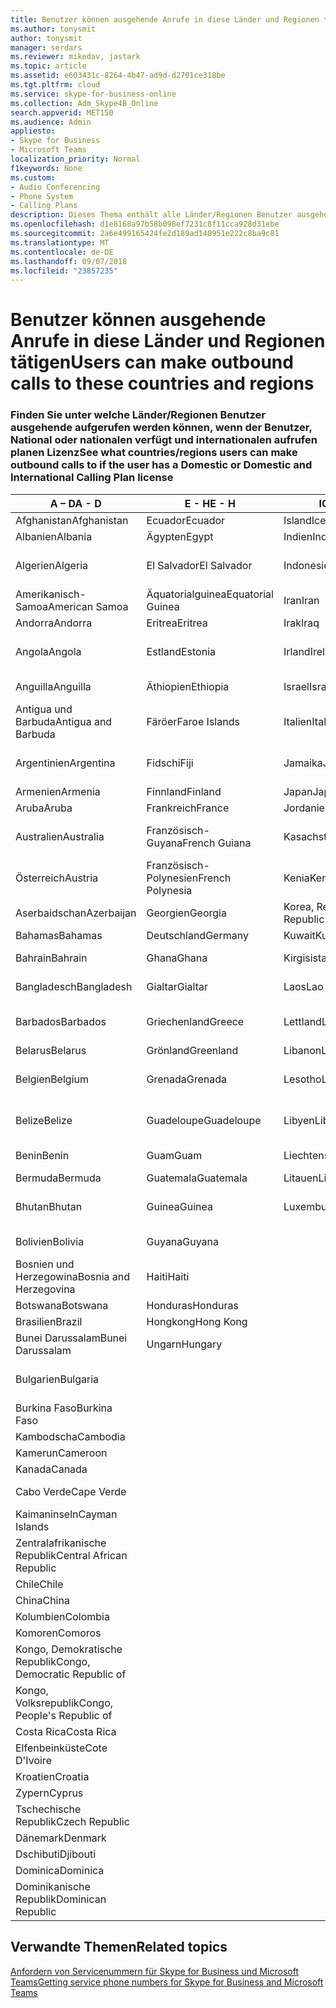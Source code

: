 ```yaml
---
title: Benutzer können ausgehende Anrufe in diese Länder und Regionen tätigen
ms.author: tonysmit
author: tonysmit
manager: serdars
ms.reviewer: mikedav, jastark
ms.topic: article
ms.assetid: e603431c-8264-4b47-ad9d-d2701ce318be
ms.tgt.pltfrm: cloud
ms.service: skype-for-business-online
ms.collection: Adm_Skype4B_Online
search.appverid: MET150
ms.audience: Admin
appliesto:
- Skype for Business
- Microsoft Teams
localization_priority: Normal
f1keywords: None
ms.custom:
- Audio Conferencing
- Phone System
- Calling Plans
description: Dieses Thema enthält alle Länder/Regionen Benutzer ausgehende Anrufe an tätigen können, wenn sie einen Aufruf von Plan verfügen.
ms.openlocfilehash: d1e8168a97b58b098ef7231c8f11cca928d31ebe
ms.sourcegitcommit: 2a6e499165424fe2d189ad140951e222c8ba9c81
ms.translationtype: MT
ms.contentlocale: de-DE
ms.lasthandoff: 09/07/2018
ms.locfileid: "23857235"
---
```

# <a name="users-can-make-outbound-calls-to-these-countries-and-regions"></a><span data-ttu-id="01cc0-103">Benutzer können ausgehende Anrufe in diese Länder und Regionen tätigen</span><span class="sxs-lookup"><span data-stu-id="01cc0-103">Users can make outbound calls to these countries and regions</span></span>

### <a name="see-what-countriesregions-users-can-make-outbound-calls-to-if-the-user-has-a-domestic-or-domestic-and-international-calling-plan-license"></a><span data-ttu-id="01cc0-104">Finden Sie unter welche Länder/Regionen Benutzer ausgehende aufgerufen werden können, wenn der Benutzer, National oder nationalen verfügt und internationalen aufrufen planen Lizenz</span><span class="sxs-lookup"><span data-stu-id="01cc0-104">See what countries/regions users can make outbound calls to if the user has a Domestic or Domestic and International Calling Plan license</span></span>

|<span data-ttu-id="01cc0-105">**A – D**</span><span class="sxs-lookup"><span data-stu-id="01cc0-105">**A - D**</span></span>| <span data-ttu-id="01cc0-106">**E - H**</span><span class="sxs-lookup"><span data-stu-id="01cc0-106">**E - H**</span></span>|<span data-ttu-id="01cc0-107">**ICH - L**</span><span class="sxs-lookup"><span data-stu-id="01cc0-107">**I - L**</span></span>|<span data-ttu-id="01cc0-108">**M - O**</span><span class="sxs-lookup"><span data-stu-id="01cc0-108">**M - O**</span></span>|<span data-ttu-id="01cc0-109">**P - S**</span><span class="sxs-lookup"><span data-stu-id="01cc0-109">**P - S**</span></span>|<span data-ttu-id="01cc0-110">**T - Z**</span><span class="sxs-lookup"><span data-stu-id="01cc0-110">**T - Z**</span></span>|
---|---|---|---|---|---|
|<span data-ttu-id="01cc0-111">Afghanistan</span><span class="sxs-lookup"><span data-stu-id="01cc0-111">Afghanistan</span></span>|<span data-ttu-id="01cc0-112">Ecuador</span><span class="sxs-lookup"><span data-stu-id="01cc0-112">Ecuador</span></span> |<span data-ttu-id="01cc0-113">Island</span><span class="sxs-lookup"><span data-stu-id="01cc0-113">Iceland</span></span> |<span data-ttu-id="01cc0-114">Macau</span><span class="sxs-lookup"><span data-stu-id="01cc0-114">Macau</span></span> |<span data-ttu-id="01cc0-115">Pakistan</span><span class="sxs-lookup"><span data-stu-id="01cc0-115">Pakistan</span></span> |<span data-ttu-id="01cc0-116">Taiwan</span><span class="sxs-lookup"><span data-stu-id="01cc0-116">Taiwan</span></span>   |
|<span data-ttu-id="01cc0-117">Albanien</span><span class="sxs-lookup"><span data-stu-id="01cc0-117">Albania</span></span>|<span data-ttu-id="01cc0-118">Ägypten</span><span class="sxs-lookup"><span data-stu-id="01cc0-118">Egypt</span></span> |<span data-ttu-id="01cc0-119">Indien</span><span class="sxs-lookup"><span data-stu-id="01cc0-119">India</span></span> |<span data-ttu-id="01cc0-120">Mazedonien</span><span class="sxs-lookup"><span data-stu-id="01cc0-120">Macedonia</span></span> |<span data-ttu-id="01cc0-121">Palau</span><span class="sxs-lookup"><span data-stu-id="01cc0-121">Palau</span></span> |<span data-ttu-id="01cc0-122">Tadschikistan</span><span class="sxs-lookup"><span data-stu-id="01cc0-122">Tajikistan</span></span>   |
|<span data-ttu-id="01cc0-123">Algerien</span><span class="sxs-lookup"><span data-stu-id="01cc0-123">Algeria</span></span>|<span data-ttu-id="01cc0-124">El Salvador</span><span class="sxs-lookup"><span data-stu-id="01cc0-124">El Salvador</span></span> |<span data-ttu-id="01cc0-125">Indonesien</span><span class="sxs-lookup"><span data-stu-id="01cc0-125">Indonesia</span></span> |<span data-ttu-id="01cc0-126">Malawi</span><span class="sxs-lookup"><span data-stu-id="01cc0-126">Malawi</span></span> |<span data-ttu-id="01cc0-127">Palästinensische Autonomiebehörde</span><span class="sxs-lookup"><span data-stu-id="01cc0-127">Palestinian Authority</span></span> |<span data-ttu-id="01cc0-128">Tansania, Vereinigte Republik</span><span class="sxs-lookup"><span data-stu-id="01cc0-128">Tanzania, United Republic of</span></span>  |
|<span data-ttu-id="01cc0-129">Amerikanisch-Samoa</span><span class="sxs-lookup"><span data-stu-id="01cc0-129">American Samoa</span></span>|<span data-ttu-id="01cc0-130">Äquatorialguinea</span><span class="sxs-lookup"><span data-stu-id="01cc0-130">Equatorial Guinea</span></span> |<span data-ttu-id="01cc0-131">Iran</span><span class="sxs-lookup"><span data-stu-id="01cc0-131">Iran</span></span> |<span data-ttu-id="01cc0-132">Malaysia</span><span class="sxs-lookup"><span data-stu-id="01cc0-132">Malaysia</span></span> |<span data-ttu-id="01cc0-133">Panama</span><span class="sxs-lookup"><span data-stu-id="01cc0-133">Panama</span></span> | <span data-ttu-id="01cc0-134">Thailand</span><span class="sxs-lookup"><span data-stu-id="01cc0-134">Thailand</span></span>   |
|<span data-ttu-id="01cc0-135">Andorra</span><span class="sxs-lookup"><span data-stu-id="01cc0-135">Andorra</span></span> |<span data-ttu-id="01cc0-136">Eritrea</span><span class="sxs-lookup"><span data-stu-id="01cc0-136">Eritrea</span></span> |<span data-ttu-id="01cc0-137">Irak</span><span class="sxs-lookup"><span data-stu-id="01cc0-137">Iraq</span></span> |<span data-ttu-id="01cc0-138">Mali</span><span class="sxs-lookup"><span data-stu-id="01cc0-138">Mali</span></span> |<span data-ttu-id="01cc0-139">Paraguay</span><span class="sxs-lookup"><span data-stu-id="01cc0-139">Paraguay</span></span> |<span data-ttu-id="01cc0-140">Togo</span><span class="sxs-lookup"><span data-stu-id="01cc0-140">Togo</span></span>   |
|<span data-ttu-id="01cc0-141">Angola</span><span class="sxs-lookup"><span data-stu-id="01cc0-141">Angola</span></span> |<span data-ttu-id="01cc0-142">Estland</span><span class="sxs-lookup"><span data-stu-id="01cc0-142">Estonia</span></span> |<span data-ttu-id="01cc0-143">Irland</span><span class="sxs-lookup"><span data-stu-id="01cc0-143">Ireland</span></span> |<span data-ttu-id="01cc0-144">Malta</span><span class="sxs-lookup"><span data-stu-id="01cc0-144">Malta</span></span> |<span data-ttu-id="01cc0-145">Peru</span><span class="sxs-lookup"><span data-stu-id="01cc0-145">Peru</span></span> | <span data-ttu-id="01cc0-146">Trinidad und Tobago</span><span class="sxs-lookup"><span data-stu-id="01cc0-146">Trinidad and Tobago</span></span>  |
|<span data-ttu-id="01cc0-147">Anguilla</span><span class="sxs-lookup"><span data-stu-id="01cc0-147">Anguilla</span></span> |<span data-ttu-id="01cc0-148">Äthiopien</span><span class="sxs-lookup"><span data-stu-id="01cc0-148">Ethiopia</span></span> |<span data-ttu-id="01cc0-149">Israel</span><span class="sxs-lookup"><span data-stu-id="01cc0-149">Israel</span></span> |<span data-ttu-id="01cc0-150">Marshall-Inseln</span><span class="sxs-lookup"><span data-stu-id="01cc0-150">Marshall Islands</span></span> | <span data-ttu-id="01cc0-151">Philippinen</span><span class="sxs-lookup"><span data-stu-id="01cc0-151">Philippines</span></span> | <span data-ttu-id="01cc0-152">Türkei</span><span class="sxs-lookup"><span data-stu-id="01cc0-152">Turkey</span></span> |
|<span data-ttu-id="01cc0-153">Antigua und Barbuda</span><span class="sxs-lookup"><span data-stu-id="01cc0-153">Antigua and Barbuda</span></span> | <span data-ttu-id="01cc0-154">Färöer</span><span class="sxs-lookup"><span data-stu-id="01cc0-154">Faroe Islands</span></span> |<span data-ttu-id="01cc0-155">Italien</span><span class="sxs-lookup"><span data-stu-id="01cc0-155">Italy</span></span> |<span data-ttu-id="01cc0-156">Martinique</span><span class="sxs-lookup"><span data-stu-id="01cc0-156">Martinique</span></span> |<span data-ttu-id="01cc0-157">Polen</span><span class="sxs-lookup"><span data-stu-id="01cc0-157">Poland</span></span> |<span data-ttu-id="01cc0-158">Turkmenistan</span><span class="sxs-lookup"><span data-stu-id="01cc0-158">Turkmenistan</span></span> |
|<span data-ttu-id="01cc0-159">Argentinien</span><span class="sxs-lookup"><span data-stu-id="01cc0-159">Argentina</span></span>|<span data-ttu-id="01cc0-160">Fidschi</span><span class="sxs-lookup"><span data-stu-id="01cc0-160">Fiji</span></span> |<span data-ttu-id="01cc0-161">Jamaika</span><span class="sxs-lookup"><span data-stu-id="01cc0-161">Jamaica</span></span> |<span data-ttu-id="01cc0-162">Mauritius</span><span class="sxs-lookup"><span data-stu-id="01cc0-162">Mauritius</span></span> |<span data-ttu-id="01cc0-163">Portugal</span><span class="sxs-lookup"><span data-stu-id="01cc0-163">Portugal</span></span> |<span data-ttu-id="01cc0-164">Turks- und Caicosinseln</span><span class="sxs-lookup"><span data-stu-id="01cc0-164">Turks and Caicos</span></span>   |
|<span data-ttu-id="01cc0-165">Armenien</span><span class="sxs-lookup"><span data-stu-id="01cc0-165">Armenia</span></span> |<span data-ttu-id="01cc0-166">Finnland</span><span class="sxs-lookup"><span data-stu-id="01cc0-166">Finland</span></span> |<span data-ttu-id="01cc0-167">Japan</span><span class="sxs-lookup"><span data-stu-id="01cc0-167">Japan</span></span> |<span data-ttu-id="01cc0-168">Mayotte</span><span class="sxs-lookup"><span data-stu-id="01cc0-168">Mayotte</span></span> | <span data-ttu-id="01cc0-169">Puerto Rico</span><span class="sxs-lookup"><span data-stu-id="01cc0-169">Puerto Rico</span></span> |<span data-ttu-id="01cc0-170">Uganda</span><span class="sxs-lookup"><span data-stu-id="01cc0-170">Uganda</span></span>  |
|<span data-ttu-id="01cc0-171">Aruba</span><span class="sxs-lookup"><span data-stu-id="01cc0-171">Aruba</span></span> |<span data-ttu-id="01cc0-172">Frankreich</span><span class="sxs-lookup"><span data-stu-id="01cc0-172">France</span></span> |<span data-ttu-id="01cc0-173">Jordanien</span><span class="sxs-lookup"><span data-stu-id="01cc0-173">Jordan</span></span> |<span data-ttu-id="01cc0-174">Mexiko</span><span class="sxs-lookup"><span data-stu-id="01cc0-174">Mexico</span></span> |<span data-ttu-id="01cc0-175">Katar</span><span class="sxs-lookup"><span data-stu-id="01cc0-175">Qatar</span></span> | <span data-ttu-id="01cc0-176">Ukraine</span><span class="sxs-lookup"><span data-stu-id="01cc0-176">Ukraine</span></span>   |
|<span data-ttu-id="01cc0-177">Australien</span><span class="sxs-lookup"><span data-stu-id="01cc0-177">Australia</span></span> |<span data-ttu-id="01cc0-178">Französisch-Guyana</span><span class="sxs-lookup"><span data-stu-id="01cc0-178">French Guiana</span></span> |<span data-ttu-id="01cc0-179">Kasachstan</span><span class="sxs-lookup"><span data-stu-id="01cc0-179">Kazakhstan</span></span> |<span data-ttu-id="01cc0-180">Mikronesien</span><span class="sxs-lookup"><span data-stu-id="01cc0-180">Micronesia</span></span> |<span data-ttu-id="01cc0-181">Réunion</span><span class="sxs-lookup"><span data-stu-id="01cc0-181">Reunion</span></span> |<span data-ttu-id="01cc0-182">Vereinigte Arabische Emirate (VAE)</span><span class="sxs-lookup"><span data-stu-id="01cc0-182">United Arab Emirates (U.A.E)</span></span>  |
|<span data-ttu-id="01cc0-183">Österreich</span><span class="sxs-lookup"><span data-stu-id="01cc0-183">Austria</span></span> |<span data-ttu-id="01cc0-184">Französisch-Polynesien</span><span class="sxs-lookup"><span data-stu-id="01cc0-184">French Polynesia</span></span> |<span data-ttu-id="01cc0-185">Kenia</span><span class="sxs-lookup"><span data-stu-id="01cc0-185">Kenya</span></span> |<span data-ttu-id="01cc0-186">Moldau, Republik</span><span class="sxs-lookup"><span data-stu-id="01cc0-186">Moldova, Republic of</span></span> |<span data-ttu-id="01cc0-187">Rumänien</span><span class="sxs-lookup"><span data-stu-id="01cc0-187">Romania</span></span> |<span data-ttu-id="01cc0-188">Vereinigtes Königreich (UK)</span><span class="sxs-lookup"><span data-stu-id="01cc0-188">United Kingdom (U.K.)</span></span> |
|<span data-ttu-id="01cc0-189">Aserbaidschan</span><span class="sxs-lookup"><span data-stu-id="01cc0-189">Azerbaijan</span></span> |<span data-ttu-id="01cc0-190">Georgien</span><span class="sxs-lookup"><span data-stu-id="01cc0-190">Georgia</span></span> |<span data-ttu-id="01cc0-191">Korea, Republik</span><span class="sxs-lookup"><span data-stu-id="01cc0-191">Korea, Republic of</span></span> |<span data-ttu-id="01cc0-192">Monaco</span><span class="sxs-lookup"><span data-stu-id="01cc0-192">Monaco</span></span> | <span data-ttu-id="01cc0-193">Russische Föderation</span><span class="sxs-lookup"><span data-stu-id="01cc0-193">Russian Federation</span></span> |<span data-ttu-id="01cc0-194">USA</span><span class="sxs-lookup"><span data-stu-id="01cc0-194">United States (U.S.)</span></span>  |
|<span data-ttu-id="01cc0-195">Bahamas</span><span class="sxs-lookup"><span data-stu-id="01cc0-195">Bahamas</span></span> |<span data-ttu-id="01cc0-196">Deutschland</span><span class="sxs-lookup"><span data-stu-id="01cc0-196">Germany</span></span> |<span data-ttu-id="01cc0-197">Kuwait</span><span class="sxs-lookup"><span data-stu-id="01cc0-197">Kuwait</span></span> |<span data-ttu-id="01cc0-198">Mongolei</span><span class="sxs-lookup"><span data-stu-id="01cc0-198">Mongolia</span></span> |<span data-ttu-id="01cc0-199">Ruanda</span><span class="sxs-lookup"><span data-stu-id="01cc0-199">Rwanda</span></span> | <span data-ttu-id="01cc0-200">Uruguay</span><span class="sxs-lookup"><span data-stu-id="01cc0-200">Uruguay</span></span> |
|<span data-ttu-id="01cc0-201">Bahrain</span><span class="sxs-lookup"><span data-stu-id="01cc0-201">Bahrain</span></span> |<span data-ttu-id="01cc0-202">Ghana</span><span class="sxs-lookup"><span data-stu-id="01cc0-202">Ghana</span></span> |<span data-ttu-id="01cc0-203">Kirgisistan</span><span class="sxs-lookup"><span data-stu-id="01cc0-203">Kyrgyzstan</span></span> |<span data-ttu-id="01cc0-204">Montenegro</span><span class="sxs-lookup"><span data-stu-id="01cc0-204">Montenegro</span></span> | <span data-ttu-id="01cc0-205">St. Kitts und Nevis</span><span class="sxs-lookup"><span data-stu-id="01cc0-205">Saint Kitts and Nevis</span></span> |<span data-ttu-id="01cc0-206">Usbekistan</span><span class="sxs-lookup"><span data-stu-id="01cc0-206">Uzbekistan</span></span>  |
|<span data-ttu-id="01cc0-207">Bangladesch</span><span class="sxs-lookup"><span data-stu-id="01cc0-207">Bangladesh</span></span> |<span data-ttu-id="01cc0-208">Gialtar</span><span class="sxs-lookup"><span data-stu-id="01cc0-208">Gialtar</span></span> |<span data-ttu-id="01cc0-209">Laos</span><span class="sxs-lookup"><span data-stu-id="01cc0-209">Lao</span></span> |<span data-ttu-id="01cc0-210">Montserrat</span><span class="sxs-lookup"><span data-stu-id="01cc0-210">Montserrat</span></span> | <span data-ttu-id="01cc0-211">St. Lucia</span><span class="sxs-lookup"><span data-stu-id="01cc0-211">Saint Lucia</span></span> |<span data-ttu-id="01cc0-212">Staat Vatikanstadt</span><span class="sxs-lookup"><span data-stu-id="01cc0-212">Vatican City State</span></span>  |
|<span data-ttu-id="01cc0-213">Barbados</span><span class="sxs-lookup"><span data-stu-id="01cc0-213">Barbados</span></span> |<span data-ttu-id="01cc0-214">Griechenland</span><span class="sxs-lookup"><span data-stu-id="01cc0-214">Greece</span></span> |<span data-ttu-id="01cc0-215">Lettland</span><span class="sxs-lookup"><span data-stu-id="01cc0-215">Latvia</span></span> |<span data-ttu-id="01cc0-216">Marokko</span><span class="sxs-lookup"><span data-stu-id="01cc0-216">Morocco</span></span> |<span data-ttu-id="01cc0-217">St. Vicent und die Grenadinen</span><span class="sxs-lookup"><span data-stu-id="01cc0-217">Saint Vincent and the Grenadines</span></span> |<span data-ttu-id="01cc0-218">Venezuela</span><span class="sxs-lookup"><span data-stu-id="01cc0-218">Venezuela</span></span>   |
|<span data-ttu-id="01cc0-219">Belarus</span><span class="sxs-lookup"><span data-stu-id="01cc0-219">Belarus</span></span> |<span data-ttu-id="01cc0-220">Grönland</span><span class="sxs-lookup"><span data-stu-id="01cc0-220">Greenland</span></span> |<span data-ttu-id="01cc0-221">Libanon</span><span class="sxs-lookup"><span data-stu-id="01cc0-221">Lebanon</span></span> |<span data-ttu-id="01cc0-222">Mosambik</span><span class="sxs-lookup"><span data-stu-id="01cc0-222">Mozambique</span></span> | <span data-ttu-id="01cc0-223">San Marino</span><span class="sxs-lookup"><span data-stu-id="01cc0-223">San Marino</span></span> |<span data-ttu-id="01cc0-224">Vietnam</span><span class="sxs-lookup"><span data-stu-id="01cc0-224">Viet Nam</span></span>  |
|<span data-ttu-id="01cc0-225">Belgien</span><span class="sxs-lookup"><span data-stu-id="01cc0-225">Belgium</span></span> |<span data-ttu-id="01cc0-226">Grenada</span><span class="sxs-lookup"><span data-stu-id="01cc0-226">Grenada</span></span> |<span data-ttu-id="01cc0-227">Lesotho</span><span class="sxs-lookup"><span data-stu-id="01cc0-227">Lesotho</span></span> |<span data-ttu-id="01cc0-228">Myanmar</span><span class="sxs-lookup"><span data-stu-id="01cc0-228">Myanmar</span></span> | <span data-ttu-id="01cc0-229">Saudi Arabia (المملكة العربية السعودية)</span><span class="sxs-lookup"><span data-stu-id="01cc0-229">Saudi Arabia</span></span> | <span data-ttu-id="01cc0-230">Jungerninseln (Britisch)</span><span class="sxs-lookup"><span data-stu-id="01cc0-230">Virgin Islands (British)</span></span> |
|<span data-ttu-id="01cc0-231">Belize</span><span class="sxs-lookup"><span data-stu-id="01cc0-231">Belize</span></span> |<span data-ttu-id="01cc0-232">Guadeloupe</span><span class="sxs-lookup"><span data-stu-id="01cc0-232">Guadeloupe</span></span> |<span data-ttu-id="01cc0-233">Libyen</span><span class="sxs-lookup"><span data-stu-id="01cc0-233">Libya</span></span> |<span data-ttu-id="01cc0-234">Namibia</span><span class="sxs-lookup"><span data-stu-id="01cc0-234">Namibia</span></span> |<span data-ttu-id="01cc0-235">Senegal</span><span class="sxs-lookup"><span data-stu-id="01cc0-235">Senegal</span></span> | <span data-ttu-id="01cc0-236">Jungerninseln (Amerikanisch)</span><span class="sxs-lookup"><span data-stu-id="01cc0-236">Virgin Islands (U.S.)</span></span>  |
|<span data-ttu-id="01cc0-237">Benin</span><span class="sxs-lookup"><span data-stu-id="01cc0-237">Benin</span></span> |<span data-ttu-id="01cc0-238">Guam</span><span class="sxs-lookup"><span data-stu-id="01cc0-238">Guam</span></span> |<span data-ttu-id="01cc0-239">Liechtenstein</span><span class="sxs-lookup"><span data-stu-id="01cc0-239">Liechtenstein</span></span> |<span data-ttu-id="01cc0-240">Nepal</span><span class="sxs-lookup"><span data-stu-id="01cc0-240">Nepal</span></span> | <span data-ttu-id="01cc0-241">Serbien</span><span class="sxs-lookup"><span data-stu-id="01cc0-241">Serbia</span></span> | <span data-ttu-id="01cc0-242">Wallis und Futuna</span><span class="sxs-lookup"><span data-stu-id="01cc0-242">Wallis and Futuna Islands</span></span>  |
|<span data-ttu-id="01cc0-243">Bermuda</span><span class="sxs-lookup"><span data-stu-id="01cc0-243">Bermuda</span></span> |<span data-ttu-id="01cc0-244">Guatemala</span><span class="sxs-lookup"><span data-stu-id="01cc0-244">Guatemala</span></span> |<span data-ttu-id="01cc0-245">Litauen</span><span class="sxs-lookup"><span data-stu-id="01cc0-245">Lithuania</span></span> |<span data-ttu-id="01cc0-246">Niederlande</span><span class="sxs-lookup"><span data-stu-id="01cc0-246">Netherlands</span></span> |<span data-ttu-id="01cc0-247">Singapur</span><span class="sxs-lookup"><span data-stu-id="01cc0-247">Singapore</span></span> |<span data-ttu-id="01cc0-248">Jemen</span><span class="sxs-lookup"><span data-stu-id="01cc0-248">Yemen</span></span> |
|<span data-ttu-id="01cc0-249">Bhutan</span><span class="sxs-lookup"><span data-stu-id="01cc0-249">Bhutan</span></span> |<span data-ttu-id="01cc0-250">Guinea</span><span class="sxs-lookup"><span data-stu-id="01cc0-250">Guinea</span></span> |<span data-ttu-id="01cc0-251">Luxemburg</span><span class="sxs-lookup"><span data-stu-id="01cc0-251">Luxembourg</span></span> |<span data-ttu-id="01cc0-252">Niederländische Antillen</span><span class="sxs-lookup"><span data-stu-id="01cc0-252">Netherlands Antilles</span></span> |<span data-ttu-id="01cc0-253">Slowakei</span><span class="sxs-lookup"><span data-stu-id="01cc0-253">Slovakia</span></span> |<span data-ttu-id="01cc0-254">Sambia</span><span class="sxs-lookup"><span data-stu-id="01cc0-254">Zambia</span></span>  |
|<span data-ttu-id="01cc0-255">Bolivien</span><span class="sxs-lookup"><span data-stu-id="01cc0-255">Bolivia</span></span> |<span data-ttu-id="01cc0-256">Guyana</span><span class="sxs-lookup"><span data-stu-id="01cc0-256">Guyana</span></span>| |<span data-ttu-id="01cc0-257">Neukaledonien</span><span class="sxs-lookup"><span data-stu-id="01cc0-257">New Caledonia</span></span> |<span data-ttu-id="01cc0-258">Slowenien</span><span class="sxs-lookup"><span data-stu-id="01cc0-258">Slovenia</span></span> |<span data-ttu-id="01cc0-259">Simbabwe</span><span class="sxs-lookup"><span data-stu-id="01cc0-259">Zimbabwe</span></span> |
|<span data-ttu-id="01cc0-260">Bosnien und Herzegowina</span><span class="sxs-lookup"><span data-stu-id="01cc0-260">Bosnia and Herzegovina</span></span> |<span data-ttu-id="01cc0-261">Haiti</span><span class="sxs-lookup"><span data-stu-id="01cc0-261">Haiti</span></span> ||<span data-ttu-id="01cc0-262">Neuseeland</span><span class="sxs-lookup"><span data-stu-id="01cc0-262">New Zealand</span></span> |<span data-ttu-id="01cc0-263">Südafrika</span><span class="sxs-lookup"><span data-stu-id="01cc0-263">South Africa</span></span> | 
|<span data-ttu-id="01cc0-264">Botswana</span><span class="sxs-lookup"><span data-stu-id="01cc0-264">Botswana</span></span> |<span data-ttu-id="01cc0-265">Honduras</span><span class="sxs-lookup"><span data-stu-id="01cc0-265">Honduras</span></span> ||<span data-ttu-id="01cc0-266">Nicaragua</span><span class="sxs-lookup"><span data-stu-id="01cc0-266">Nicaragua</span></span> |<span data-ttu-id="01cc0-267">Spanien</span><span class="sxs-lookup"><span data-stu-id="01cc0-267">Spain</span></span> |
|<span data-ttu-id="01cc0-268">Brasilien</span><span class="sxs-lookup"><span data-stu-id="01cc0-268">Brazil</span></span> |<span data-ttu-id="01cc0-269">Hongkong</span><span class="sxs-lookup"><span data-stu-id="01cc0-269">Hong Kong</span></span> ||<span data-ttu-id="01cc0-270">Niger</span><span class="sxs-lookup"><span data-stu-id="01cc0-270">Niger</span></span> |<span data-ttu-id="01cc0-271">Sri Lanka</span><span class="sxs-lookup"><span data-stu-id="01cc0-271">Sri Lanka</span></span> | 
|<span data-ttu-id="01cc0-272">Bunei Darussalam</span><span class="sxs-lookup"><span data-stu-id="01cc0-272">Bunei Darussalam</span></span> |<span data-ttu-id="01cc0-273">Ungarn</span><span class="sxs-lookup"><span data-stu-id="01cc0-273">Hungary</span></span> ||<span data-ttu-id="01cc0-274">Nigeria</span><span class="sxs-lookup"><span data-stu-id="01cc0-274">Nigeria</span></span> |<span data-ttu-id="01cc0-275">Saint-Pierre und Miquelon</span><span class="sxs-lookup"><span data-stu-id="01cc0-275">St. Pierre and Miquelon</span></span> | 
|<span data-ttu-id="01cc0-276">Bulgarien</span><span class="sxs-lookup"><span data-stu-id="01cc0-276">Bulgaria</span></span> |||<span data-ttu-id="01cc0-277">Nördliche Marianen</span><span class="sxs-lookup"><span data-stu-id="01cc0-277">Northern Mariana Islands</span></span> |<span data-ttu-id="01cc0-278">Sudan</span><span class="sxs-lookup"><span data-stu-id="01cc0-278">Sudan</span></span> |
|<span data-ttu-id="01cc0-279">Burkina Faso</span><span class="sxs-lookup"><span data-stu-id="01cc0-279">Burkina Faso</span></span> |||<span data-ttu-id="01cc0-280">Norwegen</span><span class="sxs-lookup"><span data-stu-id="01cc0-280">Norway</span></span> |<span data-ttu-id="01cc0-281">Surinam</span><span class="sxs-lookup"><span data-stu-id="01cc0-281">Suriname</span></span> |
|<span data-ttu-id="01cc0-282">Kambodscha</span><span class="sxs-lookup"><span data-stu-id="01cc0-282">Cambodia</span></span> |||<span data-ttu-id="01cc0-283">Oman</span><span class="sxs-lookup"><span data-stu-id="01cc0-283">Oman</span></span> |<span data-ttu-id="01cc0-284">Swasiland</span><span class="sxs-lookup"><span data-stu-id="01cc0-284">Swaziland</span></span> | 
|<span data-ttu-id="01cc0-285">Kamerun</span><span class="sxs-lookup"><span data-stu-id="01cc0-285">Cameroon</span></span> ||||<span data-ttu-id="01cc0-286">Schweden</span><span class="sxs-lookup"><span data-stu-id="01cc0-286">Sweden</span></span> |
|<span data-ttu-id="01cc0-287">Kanada</span><span class="sxs-lookup"><span data-stu-id="01cc0-287">Canada</span></span> ||||<span data-ttu-id="01cc0-288">Schweiz</span><span class="sxs-lookup"><span data-stu-id="01cc0-288">Switzerland</span></span> | 
|<span data-ttu-id="01cc0-289">Cabo Verde</span><span class="sxs-lookup"><span data-stu-id="01cc0-289">Cape Verde</span></span> ||||<span data-ttu-id="01cc0-290">Syrische Arabische Republik</span><span class="sxs-lookup"><span data-stu-id="01cc0-290">Syrian Arab Republic</span></span> |
|<span data-ttu-id="01cc0-291">Kaimaninseln</span><span class="sxs-lookup"><span data-stu-id="01cc0-291">Cayman Islands</span></span> |
|<span data-ttu-id="01cc0-292">Zentralafrikanische Republik</span><span class="sxs-lookup"><span data-stu-id="01cc0-292">Central African Republic</span></span> |
|<span data-ttu-id="01cc0-293">Chile</span><span class="sxs-lookup"><span data-stu-id="01cc0-293">Chile</span></span> |
|<span data-ttu-id="01cc0-294">China</span><span class="sxs-lookup"><span data-stu-id="01cc0-294">China</span></span> |
|<span data-ttu-id="01cc0-295">Kolumbien</span><span class="sxs-lookup"><span data-stu-id="01cc0-295">Colombia</span></span> |
|<span data-ttu-id="01cc0-296">Komoren</span><span class="sxs-lookup"><span data-stu-id="01cc0-296">Comoros</span></span> |
|<span data-ttu-id="01cc0-297">Kongo, Demokratische Republik</span><span class="sxs-lookup"><span data-stu-id="01cc0-297">Congo, Democratic Republic of</span></span> |
|<span data-ttu-id="01cc0-298">Kongo, Volksrepublik</span><span class="sxs-lookup"><span data-stu-id="01cc0-298">Congo, People's Republic of</span></span> |
|<span data-ttu-id="01cc0-299">Costa Rica</span><span class="sxs-lookup"><span data-stu-id="01cc0-299">Costa Rica</span></span> |
|<span data-ttu-id="01cc0-300">Elfenbeinküste</span><span class="sxs-lookup"><span data-stu-id="01cc0-300">Cote D'Ivoire</span></span> |
|<span data-ttu-id="01cc0-301">Kroatien</span><span class="sxs-lookup"><span data-stu-id="01cc0-301">Croatia</span></span> |
|<span data-ttu-id="01cc0-302">Zypern</span><span class="sxs-lookup"><span data-stu-id="01cc0-302">Cyprus</span></span> |
|<span data-ttu-id="01cc0-303">Tschechische Republik</span><span class="sxs-lookup"><span data-stu-id="01cc0-303">Czech Republic</span></span> |
|<span data-ttu-id="01cc0-304">Dänemark</span><span class="sxs-lookup"><span data-stu-id="01cc0-304">Denmark</span></span> |
|<span data-ttu-id="01cc0-305">Dschibuti</span><span class="sxs-lookup"><span data-stu-id="01cc0-305">Djibouti</span></span> |
|<span data-ttu-id="01cc0-306">Dominica</span><span class="sxs-lookup"><span data-stu-id="01cc0-306">Dominica</span></span> |
|<span data-ttu-id="01cc0-307">Dominikanische Republik</span><span class="sxs-lookup"><span data-stu-id="01cc0-307">Dominican Republic</span></span> |

## <a name="related-topics"></a><span data-ttu-id="01cc0-308">Verwandte Themen</span><span class="sxs-lookup"><span data-stu-id="01cc0-308">Related topics</span></span>

[<span data-ttu-id="01cc0-309">Anfordern von Servicenummern für Skype for Business und Microsoft Teams</span><span class="sxs-lookup"><span data-stu-id="01cc0-309">Getting service phone numbers for Skype for Business and Microsoft Teams</span></span>](/SkypeForBusiness/what-is-phone-system-in-office-365/getting-service-phone-numbers)

  
 